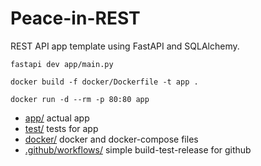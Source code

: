 # Peace-in-REST

REST API app template using FastAPI and SQLAlchemy.

```
fastapi dev app/main.py

docker build -f docker/Dockerfile -t app . 

docker run -d --rm -p 80:80 app
```

- [app/](./app/) actual app
- [test/](./test/) tests for app
- [docker/](./docker/) docker and docker-compose files
- [.github/workflows/](./.github/workflows/) simple build-test-release for github
